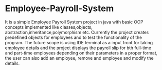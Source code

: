 # Employee-Payroll-System
It is a simple Employee Payroll System project in java with basic OOP concepts implemented like classes,objects, abstraction,inheritance,polymorphism etc.
Currently the project creates predefined objects for employees and to test the functionality of the program. 
The future scope is using IDE terminal as a input front for taking employee details and the project displays the payroll slip for bth full-time and part-time employees depending on their parameters in a proper format, the user can also add an employee, remove and employee and modify the details.

